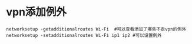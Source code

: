 # vpn添加例外

````
networksetup -getadditionalroutes Wi-Fi  #可以查看添加了哪些不走vpn的例外
networksetup -setadditionalroutes Wi-Fi ip1 ip2 #可以设置例外   
````
